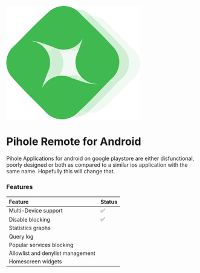 <p align="start">
  <img src="https://github.com/Inffinite/pihole-remote/blob/main/remote%20logo%20transparent.png?raw=true" height="300">
</p>

# Pihole Remote for Android

Pihole Applications for android on google playstore are either disfunctional, poorly designed or both as compared to a similar ios application with the same name. Hopefully this will change that.

### Features

| Feature | Status |
| :--- | :--- |
| Multi-Device support | :white_check_mark: |
| Disable blocking | :white_check_mark: |
| Statistics graphs |  |
| Query log |  |
| Popular services blocking |  |
| Allowlist and denylist management |  |
| Homescreen widgets |  |


